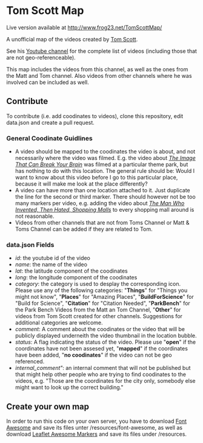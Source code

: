 # Tom Scott Map
Live version available at http://www.frog23.net/TomScottMap/


A unofficial map of the videos created by [Tom Scott](https://www.tomscott.com/). 

See his [Youtube channel](https://www.youtube.com/user/enyay) for the complete list of videos (including those that are not geo-referenceable).

This map includes the videos from this channel, as well as the ones from the Matt and Tom channel. Also videos from other channels where he was involved can be included as well.

## Contribute
To contribute (i.e. add coodinates to videos), clone this repository, edit data.json and create a pull request.

### General Coodinate Guidlines
- A video should be mapped to the coodinates the video is about, and not necessarily where the video was filmed. E.g. the video about *[The Image That Can Break Your Brain](https://www.youtube.com/watch?v=Wm8ZoVQ_OJo)* was filmed at a particular theme park, but has nothing to do with this location. The general rule should be: Would I want to know about this video before I go to this particular place, because it will make me look at the place differently?
- A video can have more than one location attached to it. Just duplicate the line for the second or third marker. There should however not be too many markers per video, e.g. adding the video about *[The Man Who Invented, Then Hated, Shopping Malls](https://www.youtube.com/watch?v=4F7WCutpsJw)* to every shopping mall around is not reasonable. 
- Videos from other channels that are not from Toms Channel or Matt & Toms Channel can be added if they are related to Tom.

### data.json Fields
- *id*: the youtube id of the video
- *name*: the name of the video
- *lat*: the latitude component of the coodinates
- *long*: the longitude component of the coodinates
- *category*: the category is used to desplay the corresponding icon. Please use any of the following categories: "**Things**" for "Things you might not know", "**Places**" for "Amazing Places", "**BuildForScience**" for "Build for Science", "**Citation**" for "Citation Needed", "**ParkBench**" for the Park Bench Videos from the Matt an Tom Channel, "**Other**" for videos from Tom Scott created for other channels. Suggestions for additional categories are welcome.
- *comment*: A comment about the coodinates or the video that will be publicly displayed underneith the video thumbnail in the location bubble.
- *status*: A flag indicating the status of the video. Please use "**open**" if the coordinates have not been assesed yet, "**mapped**" if the coordinates have been added, "**no coodinates**" if the video can not be geo referenced. 
- *internal_comment"*: an internal comment that will not be published but that might help other people who are trying to find coodinates to the videos, e.g. "Those are the coordinates for the city only, somebody else might want to look up the correct building."


## Create your own map
In order to run this code on your own server, you have to download [Font Awesome](http://fontawesome.io/) and save its files unter /resources/font-awesome, as well as download [Leaflet Awesome Markers](https://github.com/lvoogdt/Leaflet.awesome-markers) and save its files under /resources.
